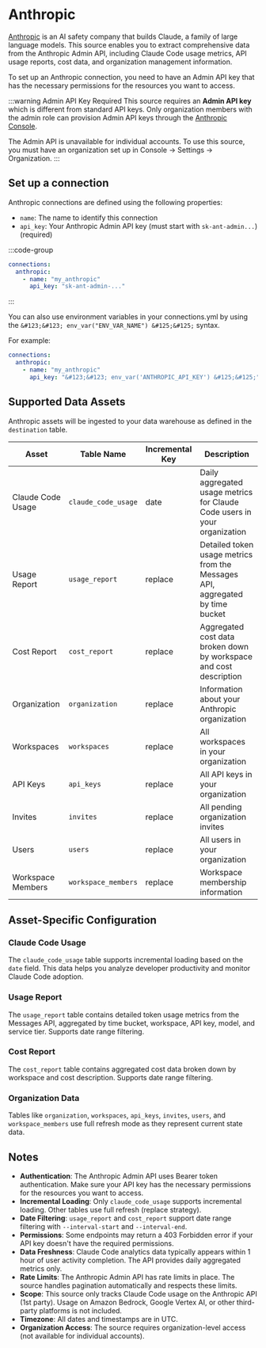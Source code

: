 # Anthropic

[Anthropic](https://www.anthropic.com/) is an AI safety company that builds Claude, a family of large language models. This source enables you to extract comprehensive data from the Anthropic Admin API, including Claude Code usage metrics, API usage reports, cost data, and organization management information.

To set up an Anthropic connection, you need to have an Admin API key that has the necessary permissions for the resources you want to access.

:::warning Admin API Key Required
This source requires an **Admin API key** which is different from standard API keys. Only organization members with the admin role can provision Admin API keys through the [Anthropic Console](https://console.anthropic.com/settings/admin-keys).

The Admin API is unavailable for individual accounts. To use this source, you must have an organization set up in Console → Settings → Organization.
:::

## Set up a connection

Anthropic connections are defined using the following properties:

- `name`: The name to identify this connection
- `api_key`: Your Anthropic Admin API key (must start with `sk-ant-admin...`) (required)

:::code-group
```yaml [connections.yml]
connections:
  anthropic:
    - name: "my_anthropic"
      api_key: "sk-ant-admin-..."
```
:::

You can also use environment variables in your connections.yml by using the `&#123;&#123; env_var("ENV_VAR_NAME") &#125;&#125;` syntax.

For example:
```yaml
connections:
  anthropic:
    - name: "my_anthropic"
      api_key: "&#123;&#123; env_var('ANTHROPIC_API_KEY') &#125;&#125;"
```

## Supported Data Assets

Anthropic assets will be ingested to your data warehouse as defined in the `destination` table.

| Asset                  | Table Name             | Incremental Key | Description                                                                                       |
|------------------------|------------------------|-----------------|---------------------------------------------------------------------------------------------------|
| Claude Code Usage      | `claude_code_usage`    | date            | Daily aggregated usage metrics for Claude Code users in your organization                        |
| Usage Report           | `usage_report`         | replace         | Detailed token usage metrics from the Messages API, aggregated by time bucket                   |
| Cost Report            | `cost_report`          | replace         | Aggregated cost data broken down by workspace and cost description                               |
| Organization           | `organization`         | replace         | Information about your Anthropic organization                                                     |
| Workspaces             | `workspaces`           | replace         | All workspaces in your organization                                                               |
| API Keys               | `api_keys`             | replace         | All API keys in your organization                                                                 |
| Invites                | `invites`              | replace         | All pending organization invites                                                                  |
| Users                  | `users`                | replace         | All users in your organization                                                                    |
| Workspace Members      | `workspace_members`    | replace         | Workspace membership information                                                                  |

## Asset-Specific Configuration

### Claude Code Usage
The `claude_code_usage` table supports incremental loading based on the `date` field. This data helps you analyze developer productivity and monitor Claude Code adoption.

### Usage Report
The `usage_report` table contains detailed token usage metrics from the Messages API, aggregated by time bucket, workspace, API key, model, and service tier. Supports date range filtering.

### Cost Report
The `cost_report` table contains aggregated cost data broken down by workspace and cost description. Supports date range filtering.

### Organization Data
Tables like `organization`, `workspaces`, `api_keys`, `invites`, `users`, and `workspace_members` use full refresh mode as they represent current state data.

## Notes

- **Authentication**: The Anthropic Admin API uses Bearer token authentication. Make sure your API key has the necessary permissions for the resources you want to access.
- **Incremental Loading**: Only `claude_code_usage` supports incremental loading. Other tables use full refresh (replace strategy).
- **Date Filtering**: `usage_report` and `cost_report` support date range filtering with `--interval-start` and `--interval-end`.
- **Permissions**: Some endpoints may return a 403 Forbidden error if your API key doesn't have the required permissions.
- **Data Freshness**: Claude Code analytics data typically appears within 1 hour of user activity completion. The API provides daily aggregated metrics only.
- **Rate Limits**: The Anthropic Admin API has rate limits in place. The source handles pagination automatically and respects these limits.
- **Scope**: This source only tracks Claude Code usage on the Anthropic API (1st party). Usage on Amazon Bedrock, Google Vertex AI, or other third-party platforms is not included.
- **Timezone**: All dates and timestamps are in UTC.
- **Organization Access**: The source requires organization-level access (not available for individual accounts).
